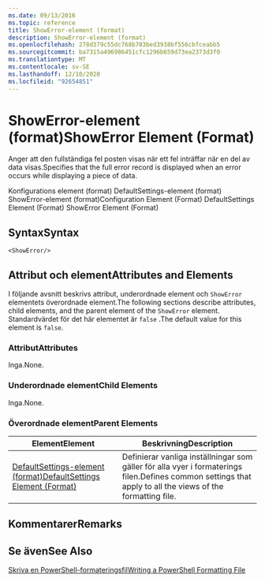```yaml
---
ms.date: 09/13/2016
ms.topic: reference
title: ShowError-element (format)
description: ShowError-element (format)
ms.openlocfilehash: 278d379c55dc768b703bed3938bf556cbfceabb5
ms.sourcegitcommit: ba7315a496986451cfc1296b659d73ea2373d3f0
ms.translationtype: MT
ms.contentlocale: sv-SE
ms.lasthandoff: 12/10/2020
ms.locfileid: "92654851"
---
```

# <a name="showerror-element-format"></a><span data-ttu-id="64ca3-103">ShowError-element (format)</span><span class="sxs-lookup"><span data-stu-id="64ca3-103">ShowError Element (Format)</span></span>

<span data-ttu-id="64ca3-104">Anger att den fullständiga fel posten visas när ett fel inträffar när en del av data visas.</span><span class="sxs-lookup"><span data-stu-id="64ca3-104">Specifies that the full error record is displayed when an error occurs while displaying a piece of data.</span></span>

<span data-ttu-id="64ca3-105">Konfigurations element (format) DefaultSettings-element (format) ShowError-element (format)</span><span class="sxs-lookup"><span data-stu-id="64ca3-105">Configuration Element (Format) DefaultSettings Element (Format) ShowError Element (Format)</span></span>

## <a name="syntax"></a><span data-ttu-id="64ca3-106">Syntax</span><span class="sxs-lookup"><span data-stu-id="64ca3-106">Syntax</span></span>

```scr
<ShowError/>
```

## <a name="attributes-and-elements"></a><span data-ttu-id="64ca3-107">Attribut och element</span><span class="sxs-lookup"><span data-stu-id="64ca3-107">Attributes and Elements</span></span>

<span data-ttu-id="64ca3-108">I följande avsnitt beskrivs attribut, underordnade element och `ShowError` elementets överordnade element.</span><span class="sxs-lookup"><span data-stu-id="64ca3-108">The following sections describe attributes, child elements, and the parent element of the `ShowError` element.</span></span> <span data-ttu-id="64ca3-109">Standardvärdet för det här elementet är `false` .</span><span class="sxs-lookup"><span data-stu-id="64ca3-109">The default value for this element is `false`.</span></span>

### <a name="attributes"></a><span data-ttu-id="64ca3-110">Attribut</span><span class="sxs-lookup"><span data-stu-id="64ca3-110">Attributes</span></span>

<span data-ttu-id="64ca3-111">Inga.</span><span class="sxs-lookup"><span data-stu-id="64ca3-111">None.</span></span>

### <a name="child-elements"></a><span data-ttu-id="64ca3-112">Underordnade element</span><span class="sxs-lookup"><span data-stu-id="64ca3-112">Child Elements</span></span>

<span data-ttu-id="64ca3-113">Inga.</span><span class="sxs-lookup"><span data-stu-id="64ca3-113">None.</span></span>

### <a name="parent-elements"></a><span data-ttu-id="64ca3-114">Överordnade element</span><span class="sxs-lookup"><span data-stu-id="64ca3-114">Parent Elements</span></span>

|<span data-ttu-id="64ca3-115">Element</span><span class="sxs-lookup"><span data-stu-id="64ca3-115">Element</span></span>|<span data-ttu-id="64ca3-116">Beskrivning</span><span class="sxs-lookup"><span data-stu-id="64ca3-116">Description</span></span>|
|-------------|-----------------|
|[<span data-ttu-id="64ca3-117">DefaultSettings-element (format)</span><span class="sxs-lookup"><span data-stu-id="64ca3-117">DefaultSettings Element (Format)</span></span>](./defaultsettings-element-format.md)|<span data-ttu-id="64ca3-118">Definierar vanliga inställningar som gäller för alla vyer i formaterings filen.</span><span class="sxs-lookup"><span data-stu-id="64ca3-118">Defines common settings that apply to all the views of the formatting file.</span></span>|

## <a name="remarks"></a><span data-ttu-id="64ca3-119">Kommentarer</span><span class="sxs-lookup"><span data-stu-id="64ca3-119">Remarks</span></span>

## <a name="see-also"></a><span data-ttu-id="64ca3-120">Se även</span><span class="sxs-lookup"><span data-stu-id="64ca3-120">See Also</span></span>

[<span data-ttu-id="64ca3-121">Skriva en PowerShell-formateringsfil</span><span class="sxs-lookup"><span data-stu-id="64ca3-121">Writing a PowerShell Formatting File</span></span>](./writing-a-powershell-formatting-file.md)

